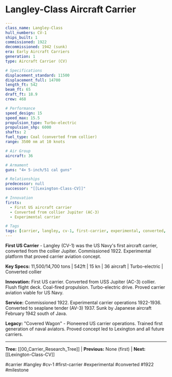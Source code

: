 # Langley-Class Aircraft Carrier

```yaml
---
class_name: Langley-Class
hull_numbers: CV-1
ships_built: 1
commissioned: 1922
decommissioned: 1942 (sunk)
era: Early Aircraft Carriers
generation: 1
type: Aircraft Carrier (CV)

# Specifications
displacement_standard: 11500
displacement_full: 14700
length_ft: 542
beam_ft: 65
draft_ft: 18.9
crew: 468

# Performance
speed_design: 15
speed_max: 15.5
propulsion_type: Turbo-electric
propulsion_shp: 6000
shafts: 2
fuel_type: Coal (converted from collier)
range: 3500 nm at 10 knots

# Air Group
aircraft: 36

# Armament
guns: "4× 5-inch/51 cal guns"

# Relationships
predecessor: null
successor: "[[Lexington-Class-CV]]"

# Innovation
firsts:
  - First US aircraft carrier
  - Converted from collier Jupiter (AC-3)
  - Experimental carrier

# Tags
tags: [carrier, langley, cv-1, first-carrier, experimental, converted, 1922, milestone, museum-ship]
---
```

**First US Carrier** - Langley (CV-1) was the US Navy's first aircraft carrier, converted from the collier Jupiter. Commissioned 1922. Experimental platform that proved carrier aviation concept.

**Key Specs:** 11,500/14,700 tons | 542ft | 15 kn | 36 aircraft | Turbo-electric | Converted collier

**Innovation:** First US carrier. Converted from USS Jupiter (AC-3) collier. Flush flight deck. Coal-fired propulsion. Turbo-electric drive. Proved carrier aviation viable for US Navy.

**Service:** Commissioned 1922. Experimental carrier operations 1922-1936. Converted to seaplane tender (AV-3) 1937. Sunk by Japanese aircraft February 1942 south of Java.

**Legacy:** "Covered Wagon" - Pioneered US carrier operations. Trained first generation of naval aviators. Proved concept led to Lexington and all future carriers.

---
**Tree:** [[00_Carrier_Research_Tree]] | **Previous:** None (first) | **Next:** [[Lexington-Class-CV]]

#carrier #langley #cv-1 #first-carrier #experimental #converted #1922 #milestone
